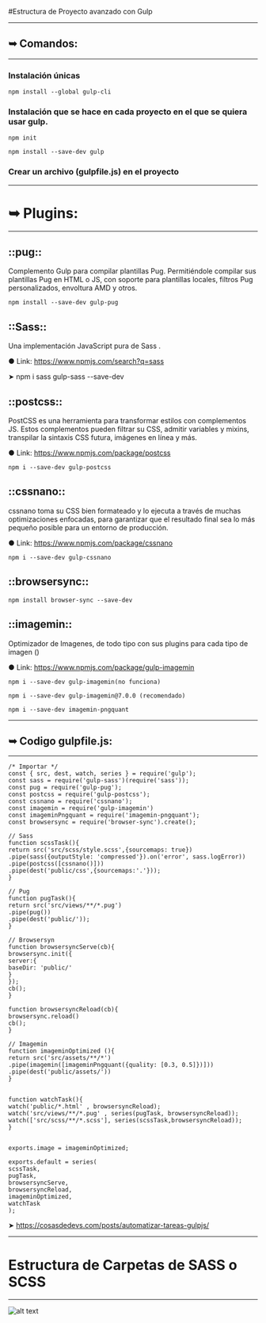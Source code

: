 #Estructura de Proyecto avanzado con Gulp

----------------------------------------
## ➥ Comandos:
----------------------------------------

### Instalación únicas

```shell
npm install --global gulp-cli
```

### Instalación que se hace en cada proyecto en el que se quiera usar gulp.

```shell
npm init
```

```shell
npm install --save-dev gulp
```

### Crear un archivo (gulpfile.js) en el proyecto

----------------------------------------
# ➥ Plugins:
----------------------------------------

## ::pug::

Complemento Gulp para compilar plantillas Pug. Permitiéndole compilar sus plantillas Pug en HTML o JS, con soporte para plantillas locales, filtros Pug       personalizados, envoltura AMD y otros.

```shell
npm install --save-dev gulp-pug
```
## ::Sass::

Una implementación JavaScript pura de Sass .

● Link: https://www.npmjs.com/search?q=sass

➤ npm i sass gulp-sass --save-dev

## ::postcss::

PostCSS es una herramienta para transformar estilos con complementos JS. Estos complementos pueden filtrar su CSS, admitir variables y mixins, transpilar la sintaxis CSS futura, imágenes en línea y más.

● Link: https://www.npmjs.com/package/postcss

```shell
npm i --save-dev gulp-postcss
```
## ::cssnano::

cssnano toma su CSS bien formateado y lo ejecuta a través de muchas optimizaciones enfocadas, para garantizar que el resultado final sea lo más pequeño posible para un entorno de producción.

● Link: https://www.npmjs.com/package/cssnano

```shell
npm i --save-dev gulp-cssnano 
```
## ::browsersync::

```shell
npm install browser-sync --save-dev
```
## ::imagemin::

Optimizador de Imagenes, de todo tipo con sus plugins para cada tipo de imagen ()

● Link: https://www.npmjs.com/package/gulp-imagemin
```shell
npm i --save-dev gulp-imagemin(no funciona)
```

```shell
npm i --save-dev gulp-imagemin@7.0.0 (recomendado)
```

```shell
npm i --save-dev imagemin-pngquant
```

----------------------------------------
## ➥ Codigo gulpfile.js:
----------------------------------------
```shell
/* Importar */
const { src, dest, watch, series } = require('gulp');
const sass = require('gulp-sass')(require('sass'));
const pug = require('gulp-pug');
const postcss = require('gulp-postcss');
const cssnano = require('cssnano');
const imagemin = require('gulp-imagemin') 
const imageminPngquant = require('imagemin-pngquant');
const browsersync = require('browser-sync').create();

// Sass
function scssTask(){
return src('src/scss/style.scss',{sourcemaps: true})
.pipe(sass({outputStyle: 'compressed'}).on('error', sass.logError))
.pipe(postcss([cssnano()]))
.pipe(dest('public/css',{sourcemaps:'.'}));
}

// Pug
function pugTask(){
return src('src/views/**/*.pug')
.pipe(pug())
.pipe(dest('public/'));
}

// Browsersyn
function browsersyncServe(cb){
browsersync.init({
server:{
baseDir: 'public/'
}
});
cb();
}

function browsersyncReload(cb){
browsersync.reload()
cb();  
}

// Imagemin
function imageminOptimized (){
return src('src/assets/**/*')
.pipe(imagemin([imageminPngquant({quality: [0.3, 0.5]})]))
.pipe(dest('public/assets/'))
}


function watchTask(){
watch('public/*.html' , browsersyncReload);
watch('src/views/**/*.pug' , series(pugTask, browsersyncReload));
watch(['src/scss/**/*.scss'], series(scssTask,browsersyncReload));
}


exports.image = imageminOptimized;

exports.default = series(
scssTask,
pugTask,
browsersyncServe,
browsersyncReload, 
imageminOptimized,
watchTask
);
```

➤ https://cosasdedevs.com/posts/automatizar-tareas-gulpjs/

----------------------------------------
# Estructura de Carpetas de SASS o SCSS
----------------------------------------

![alt text](https://i.ibb.co/syJTKMk/Ficheros-SCSS.png)


